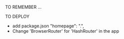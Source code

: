 TO REMEMBER ...  

TO DEPLOY 

 - add package.json "homepage": ".",
 - Change 'BrowserRouter' for 'HashRouter' in the app